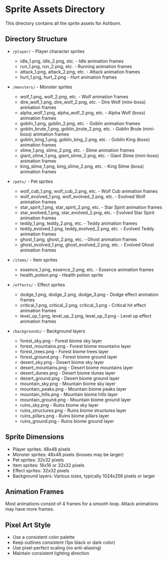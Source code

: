 # Sprite Assets Directory

This directory contains all the sprite assets for Ashborn.

## Directory Structure

- `/player/` - Player character sprites
  - idle_1.png, idle_2.png, etc. - Idle animation frames
  - run_1.png, run_2.png, etc. - Running animation frames
  - attack_1.png, attack_2.png, etc. - Attack animation frames
  - hurt_1.png, hurt_2.png - Hurt animation frames

- `/monsters/` - Monster sprites
  - wolf_1.png, wolf_2.png, etc. - Wolf animation frames
  - dire_wolf_1.png, dire_wolf_2.png, etc. - Dire Wolf (mini-boss) animation frames
  - alpha_wolf_1.png, alpha_wolf_2.png, etc. - Alpha Wolf (boss) animation frames
  - goblin_1.png, goblin_2.png, etc. - Goblin animation frames
  - goblin_brute_1.png, goblin_brute_2.png, etc. - Goblin Brute (mini-boss) animation frames
  - goblin_king_1.png, goblin_king_2.png, etc. - Goblin King (boss) animation frames
  - slime_1.png, slime_2.png, etc. - Slime animation frames
  - giant_slime_1.png, giant_slime_2.png, etc. - Giant Slime (mini-boss) animation frames
  - king_slime_1.png, king_slime_2.png, etc. - King Slime (boss) animation frames

- `/pets/` - Pet sprites
  - wolf_cub_1.png, wolf_cub_2.png, etc. - Wolf Cub animation frames
  - wolf_evolved_1.png, wolf_evolved_2.png, etc. - Evolved Wolf animation frames
  - star_spirit_1.png, star_spirit_2.png, etc. - Star Spirit animation frames
  - star_evolved_1.png, star_evolved_2.png, etc. - Evolved Star Spirit animation frames
  - teddy_1.png, teddy_2.png, etc. - Teddy animation frames
  - teddy_evolved_1.png, teddy_evolved_2.png, etc. - Evolved Teddy animation frames
  - ghost_1.png, ghost_2.png, etc. - Ghost animation frames
  - ghost_evolved_1.png, ghost_evolved_2.png, etc. - Evolved Ghost animation frames

- `/items/` - Item sprites
  - essence_1.png, essence_2.png, etc. - Essence animation frames
  - health_potion.png - Health potion sprite

- `/effects/` - Effect sprites
  - dodge_1.png, dodge_2.png, dodge_3.png - Dodge effect animation frames
  - critical_1.png, critical_2.png, critical_3.png - Critical hit effect animation frames
  - level_up_1.png, level_up_2.png, level_up_3.png - Level up effect animation frames

- `/backgrounds/` - Background layers
  - forest_sky.png - Forest biome sky layer
  - forest_mountains.png - Forest biome mountains layer
  - forest_trees.png - Forest biome trees layer
  - forest_ground.png - Forest biome ground layer
  - desert_sky.png - Desert biome sky layer
  - desert_mountains.png - Desert biome mountains layer
  - desert_dunes.png - Desert biome dunes layer
  - desert_ground.png - Desert biome ground layer
  - mountain_sky.png - Mountain biome sky layer
  - mountain_peaks.png - Mountain biome peaks layer
  - mountain_hills.png - Mountain biome hills layer
  - mountain_ground.png - Mountain biome ground layer
  - ruins_sky.png - Ruins biome sky layer
  - ruins_structures.png - Ruins biome structures layer
  - ruins_pillars.png - Ruins biome pillars layer
  - ruins_ground.png - Ruins biome ground layer

## Sprite Dimensions

- Player sprites: 48x48 pixels
- Monster sprites: 48x48 pixels (bosses may be larger)
- Pet sprites: 32x32 pixels
- Item sprites: 16x16 or 32x32 pixels
- Effect sprites: 32x32 pixels
- Background layers: Various sizes, typically 1024x256 pixels or larger

## Animation Frames

Most animations consist of 4 frames for a smooth loop. Attack animations may have more frames.

## Pixel Art Style

- Use a consistent color palette
- Keep outlines consistent (1px black or dark color)
- Use pixel-perfect scaling (no anti-aliasing)
- Maintain consistent lighting direction

